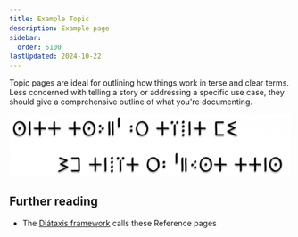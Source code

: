 ```yaml
---
title: Example Topic
description: Example page
sidebar:
  order: 5100
lastUpdated: 2024-10-22
---
```

Topic pages are ideal for outlining how things work in terse and clear terms.
Less concerned with telling a story or addressing a specific use case, they should give a comprehensive outline of what you're documenting.

![This is Alt text](images/akatab-proverb-1chief-shadow-1536x341.png "This is image title")



## Further reading

* The [Diátaxis framework](https://diataxis.fr/reference/) calls these Reference pages
